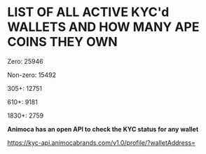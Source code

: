 # LIST OF ALL ACTIVE KYC'd WALLETS AND HOW MANY APE COINS THEY OWN

Zero: 25946

Non-zero: 15492

305+: 12751

610+: 9181

1830+: 2759

**Animoca has an open API to check the KYC status for any wallet**

https://kyc-api.animocabrands.com/v1.0/profile/?walletAddress=